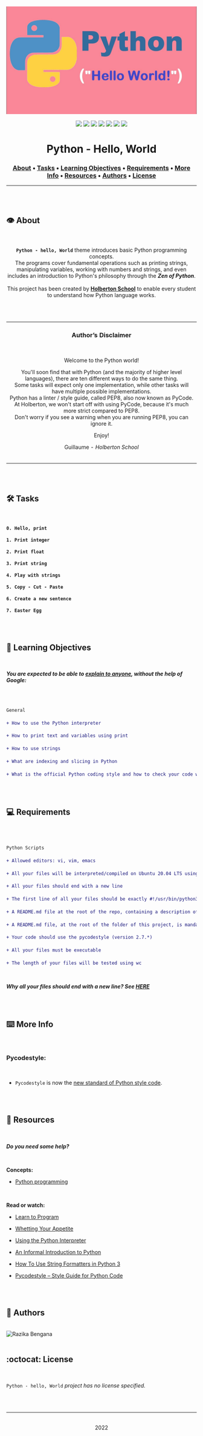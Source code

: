 <div align="center">
<br>

![Hello_world.png](README-image/hello_world.png)

</div>


<p align="center">
<img src="https://img.shields.io/badge/-PYTHON-yellow">
<img src="https://img.shields.io/badge/-Linux-lightgrey">
<img src="https://img.shields.io/badge/-WSL-brown">
<img src="https://img.shields.io/badge/-Ubuntu%2020.04.4%20LTS-orange">
<img src="https://img.shields.io/badge/-JetBrains-blue">
<img src="https://img.shields.io/badge/-Holberton%20School-red">
<img src="https://img.shields.io/badge/License-not%20specified-brightgreen">
</p>


<h1 align="center"> Python - Hello, World </h1>


<h3 align="center">
<a href="https://github.com/RazikaBengana/holbertonschool-higher_level_programming/tree/main/python-hello_world#eye-about">About</a> •
<a href="https://github.com/RazikaBengana/holbertonschool-higher_level_programming/tree/main/python-hello_world#hammer_and_wrench-tasks">Tasks</a> •
<a href="https://github.com/RazikaBengana/holbertonschool-higher_level_programming/tree/main/python-hello_world#memo-learning-objectives">Learning Objectives</a> •
<a href="https://github.com/RazikaBengana/holbertonschool-higher_level_programming/tree/main/python-hello_world#computer-requirements">Requirements</a> •
<a href="https://github.com/RazikaBengana/holbertonschool-higher_level_programming/tree/main/python-hello_world#keyboard-more-info">More Info</a> •
<a href="https://github.com/RazikaBengana/holbertonschool-higher_level_programming/tree/main/python-hello_world#mag_right-resources">Resources</a> •
<a href="https://github.com/RazikaBengana/holbertonschool-higher_level_programming/tree/main/python-hello_world#bust_in_silhouette-authors">Authors</a> •
<a href="https://github.com/RazikaBengana/holbertonschool-higher_level_programming/tree/main/python-hello_world#octocat-license">License</a>
</h3>

---

<!-- ------------------------------------------------------------------------------------------------- -->

<br>
<br>

## :eye: About

<br>

<div align="center">

**`Python - hello, World`** theme introduces basic Python programming concepts.
<br>
The programs cover fundamental operations such as printing strings, manipulating variables, working with numbers and strings, and even includes an introduction to Python's philosophy through the **_Zen of Python_**.
<br>
<br>
This project has been created by **[Holberton School](https://www.holbertonschool.com/about-holberton)** to enable every student to understand how Python language works.

</div>

<br>
<br>

<table align="center">
<tr>
<td align="center">

### Author’s Disclaimer

<br>

Welcome to the Python world!

You'll soon find that with Python (and the majority of higher level languages), there are ten different ways to do the same thing.  
Some tasks will expect only one implementation, while other tasks will have multiple possible implementations.  
Python has a linter / style guide, called PEP8, also now known as PyCode.  
At Holberton, we won't start off with using PyCode, because it's much more strict compared to PEP8.  
Don't worry if you see a warning when you are running PEP8, you can ignore it.

Enjoy!

Guillaume - _Holberton School_

<br>

</td>
</tr>
</table>

<br>
<br>

<!-- ------------------------------------------------------------------------------------------------- -->

## :hammer_and_wrench: Tasks

<br>

**`0. Hello, print`**

**`1. Print integer`**

**`2. Print float`**

**`3. Print string`**

**`4. Play with strings`**

**`5. Copy - Cut - Paste`**

**`6. Create a new sentence`**

**`7. Easter Egg`**

<br>
<br>

<!-- ------------------------------------------------------------------------------------------------- -->

## :memo: Learning Objectives

<br>

**_You are expected to be able to [explain to anyone](https://fs.blog/feynman-learning-technique/), without the help of Google:_**

<br>

```diff

General

+ How to use the Python interpreter

+ How to print text and variables using print

+ How to use strings

+ What are indexing and slicing in Python

+ What is the official Python coding style and how to check your code with pycodestyle

```

<br>
<br>

<!-- ------------------------------------------------------------------------------------------------- -->

## :computer: Requirements

<br>

```diff

Python Scripts

+ Allowed editors: vi, vim, emacs

+ All your files will be interpreted/compiled on Ubuntu 20.04 LTS using python3 (version 3.8.*)

+ All your files should end with a new line

+ The first line of all your files should be exactly #!/usr/bin/python3

+ A README.md file at the root of the repo, containing a description of the repository

+ A README.md file, at the root of the folder of this project, is mandatory

+ Your code should use the pycodestyle (version 2.7.*)

+ All your files must be executable

+ The length of your files will be tested using wc

```

<br>

**_Why all your files should end with a new line? See [HERE](https://unix.stackexchange.com/questions/18743/whats-the-point-in-adding-a-new-line-to-the-end-of-a-file/18789)_**

<br>
<br>

<!-- ------------------------------------------------------------------------------------------------- -->

## :keyboard: More Info

<br>

### Pycodestyle:

<br>

- `Pycodestyle` is now the [new standard of Python style code](https://github.com/PyCQA/pycodestyle/issues/466).

<br>
<br>

<!-- ------------------------------------------------------------------------------------------------- -->

## :mag_right: Resources

<br>

**_Do you need some help?_**

<br>

**Concepts:**

* [Python programming](https://drive.google.com/file/d/15GsFIeM9vMS24rQEmfCOT0_BJua8Z0jv/view?usp=sharing)

<br>

**Read or watch:**

* [Learn to Program](https://www.youtube.com/playlist?list=PLGLfVvz_LVvTn3cK5e6LjhgGiSeVlIRwt&cbrd=1&ucbcb=1)

* [Whetting Your Appetite](https://docs.python.org/3/tutorial/appetite.html)

* [Using the Python Interpreter](https://docs.python.org/3/tutorial/interpreter.html)

* [An Informal Introduction to Python](https://docs.python.org/3/tutorial/introduction.html)

* [How To Use String Formatters in Python 3](https://realpython.com/python-f-strings/)

* [Pycodestyle – Style Guide for Python Code](https://pypi.org/project/pycodestyle/)

<br>
<br>

<!-- ------------------------------------------------------------------------------------------------- -->

## :bust_in_silhouette: Authors

<br>

<img src="https://img.shields.io/badge/Razika%20Bengana-darkblue" alt="Razika Bengana" width="120">

<br>
<br>

<!-- ------------------------------------------------------------------------------------------------- -->

## :octocat: License

<br>

```Python - hello, World``` _project has no license specified._

<br>
<br>

---

<p align="center"><br>2022</p>